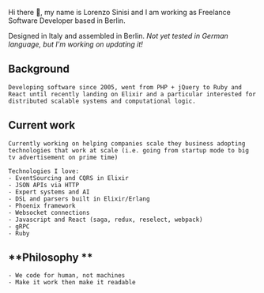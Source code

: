 Hi there 👋,
my name is Lorenzo Sinisi and I am working as Freelance Software Developer based in Berlin.

Designed in Italy and assembled in Berlin. *Not yet tested in German language, but I'm working on updating it!*

**Background**
---

```
Developing software since 2005, went from PHP + jQuery to Ruby and React until recently landing on Elixir and a particular interested for distributed scalable systems and computational logic.
```

**Current work**
---

```
Currently working on helping companies scale they business adopting technologies that work at scale (i.e. going from startup mode to big tv advertisement on prime time) 

Technologies I love:
- EventSourcing and CQRS in Elixir
- JSON APIs via HTTP
- Expert systems and AI
- DSL and parsers built in Elixir/Erlang
- Phoenix framework
- Websocket connections
- Javascript and React (saga, redux, reselect, webpack)
- gRPC
- Ruby
```

**Philosophy **
---

```
- We code for human, not machines
- Make it work then make it readable
```

